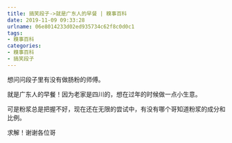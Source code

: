 ```yaml
---
title: 搞笑段子->就是广东人的早餐 | 糗事百科
date: 2019-11-09 09:33:28
urlname: 06e8014233d02ed935734c62f8c0d0c1
tags: 
- 糗事百科
categories:
- 糗事百科
- 搞笑段子
---
```

想问问段子里有没有做肠粉的师傅。

就是广东人的早餐！因为老家是四川的，想在过年的时候做一点小生意。

可是粉浆总是把握不好，现在还在无限的尝试中，有没有哪个哥知道粉浆的成分和比例。

求解！谢谢各位哥


